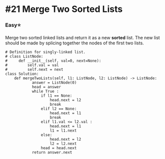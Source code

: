 # \#21 Merge Two Sorted Lists

### Easy:star:

 Merge two sorted linked lists and return it as a new **sorted** list. The new list should be made by splicing together the nodes of the first two lists.

```text
# Definition for singly-linked list.
# class ListNode:
#     def __init__(self, val=0, next=None):
#         self.val = val
#         self.next = next
class Solution:
    def mergeTwoLists(self, l1: ListNode, l2: ListNode) -> ListNode:
            answer = ListNode(0)
            head = answer
            while True :
                if l1 == None:
                    head.next = l2 
                    break
                elif l2 == None:
                    head.next = l1
                    break
                elif l1.val <= l2.val :
                    head.next = l1 
                    l1 = l1.next
                else: 
                    head.next = l2 
                    l2 = l2.next
                head = head.next
            return answer.next
```

